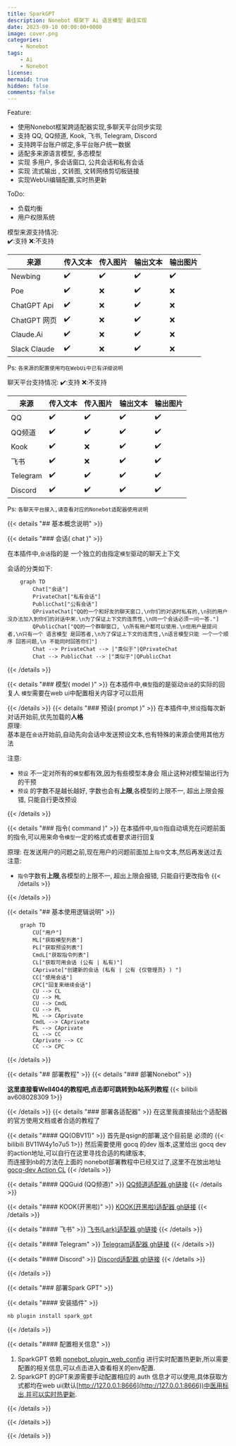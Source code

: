 ```yaml
---
title: SparkGPT
description: Nonebot 框架下 Ai 语言模型 最佳实现
date: 2023-09-10 00:00:00+0000
image: cover.png
categories:
    - Nonebot
tags:
    - Ai
    - Nonebot
license: 
mermaid: true
hidden: false
comments: false
---
```


Feature:  
- 使用Nonebot框架跨适配器实现,多聊天平台同步实现
- 支持 QQ, QQ频道, Kook, 飞书, Telegram, Discord
- 支持跨平台账户绑定,多平台账户统一数据
- 适配多来源语言模型, 多态模型
- 实现 多用户, 多会话窗口, 公共会话和私有会话
- 实现 流式输出 , 文转图, 文转网络剪切板链接 
- 实现WebUi编辑配置,实时热更新
  
ToDo:  
- 负载均衡
- 用户权限系统

模型来源支持情况:  
✔️:支持 ❌:不支持  

| 来源         | 传入文本 | 传入图片 | 输出文本 | 输出图片 |
| ------------ | -------- | -------- | -------- | -------- |
| Newbing      | ✔️        | ✔️        | ✔️        | ✔️        |
| Poe          | ✔️        | ❌        | ✔️        | ❌        |
| ChatGPT Api  | ✔️        | ❌        | ✔️        | ❌        |
| ChatGPT 网页 | ✔️        | ❌        | ✔️        | ❌        |
| Claude.Ai    | ✔️        | ❌        | ✔️        | ❌        |
| Slack Claude | ✔️        | ❌        | ✔️        | ❌        |
  
Ps: `各来源的配置使用均在WebUi中已有详细说明`

聊天平台支持情况:
✔️:支持 ❌:不支持  

| 来源     | 传入文本 | 传入图片 | 输出文本 | 输出图片 |
| -------- | -------- | -------- | -------- | -------- |
| QQ       | ✔️        | ✔️        | ✔️        | ✔️        |
| QQ频道   | ✔️        | ✔️        | ✔️        | ✔️        |
| Kook     | ✔️        | ❌        | ✔️        | ✔️        |
| 飞书     | ✔️        | ❌        | ✔️        | ✔️        |
| Telegram | ✔️        | ✔️        | ✔️        | ✔️        |
| Discord  | ✔️        | ✔️        | ✔️        | ✔️        |
  
Ps: `各聊天平台接入,请查看对应的Nonebot适配器使用说明`

{{< details "## 基本概念说明" >}}

{{< details "### 会话( chat )" >}}

在本插件中,`会话`指的是 一个独立的由指定`模型`驱动的聊天上下文  

会话的分类如下:  

```mermaid
    graph TD
        Chat["会话"]
        PrivateChat["私有会话"]
        PublicChat["公有会话"]
        QPrivateChat["QQ的一个和好友的聊天窗口,\n你们的对话时私有的,\n别的用户没办法加入到你们的对话中来.\n为了保证上下文的连贯性,\n同一个会话必须一问一答."]
        QPublicChat["QQ的一个群聊窗口, \n所有用户都可以使用.\n但用户是提问者,\n只有一个 语言模型 是回答者,\n为了保证上下文的连贯性,\n语言模型只能 一个一个顺序 回答问题,\n 不能同时回答你们"]
        Chat --> PrivateChat --> |"类似于"|QPrivateChat
        Chat --> PublicChat --> |"类似于"|QPublicChat
```
{{< /details >}}

<!-- 模型开始 -->

{{< details "### 模型( model )" >}}
在本插件中,`模型`指的是驱动`会话`的实际的回复人
`模型`需要在web ui中配置相关内容才可以启用

{{< /details >}}
{{< details "### 预设( prompt )" >}}
在本插件中,`预设`指每次新对话开始前,优先加载的**人格**  
原理:  
    基本是在`会话`开始前,自动先向会话中发送预设文本,也有特殊的来源会使用其他方法   

注意:
- `预设` 不一定对所有的`模型`都有效,因为有些模型本身会 阻止这种对模型输出行为的干预
- `预设` 的字数不是越长越好, 字数也会有**上限**,各模型的上限不一, 超出上限会报错, 只能自行更改预设

{{< /details >}}
<!-- 模型结束 -->
<!-- 指令开始 -->
{{< details "### 指令( command )" >}}
在本插件中,`指令`指自动填充在问题前面的指令,可以用来命令`模型`一定的格式或者要求进行回复

原理:
    在发送用户的问题之前,现在用户的问题前面加上`指令`文本,然后再发送过去
注意:
- `指令`字数有**上限**,各模型的上限不一, 超出上限会报错, 只能自行更改指令
{{< /details >}}
<!-- 指令结束 -->

{{< /details >}}


<!-- 基本使用逻辑开始 -->
{{< details "## 基本使用逻辑说明" >}}

```mermaid
    graph TD
        CU["用户"]
        ML["获取模型列表"]
        PL["获取预设列表"]
        CmdL["获取指令列表"]
        CL["获取可用会话 (公有 | 私有)"]
        CAprivate["创建新的会话 (私有 | 公有 {仅管理员} ) "]
        CC["使用会话"]
        CPC["回复来继续会话"]
        CU --> CL
        CU --> ML
        CU --> CmdL
        CU --> PL
        ML --> CAprivate
        CmdL --> CAprivate
        PL --> CAprivate
        CL --> CC
        CAprivate --> CC
        CC --> CPC
```

{{< /details >}}
<!-- 基本使用逻辑结束 -->


{{< details "## 部署教程" >}}
{{< details "### 部署Nonebot" >}}

**这里直接看Well404的教程吧,点击即可跳转到b站系列教程**
{{< bilibili av608028309 1>}}


{{< /details >}}
{{< details "### 部署各适配器" >}}
在这里我直接贴出个适配器的官方使用文档或者合适的教程了

{{< details "#### QQ(OBV11)" >}}
首先是qsign的部署,这个目前是 必须的
{{< bilibili BV11W4y1o7u5 1>}}
然后需要使用 gocq 的dev 版本,这里给出 gocq dev的action地址,可以自行在这里寻找合适的构建版本,  
而连接到nb的方法在上面的 nonebot部署教程中已经又过了,这里不在放出地址  
[gocq-dev Action CL](https://github.com/Mrs4s/go-cqhttp/actions/workflows/ci.yml)
{{< /details >}}

{{< details "#### QQGuid (QQ频道)" >}}
[QQ频道适配器 gh链接](https://github.com/nonebot/adapter-qqguild)
{{< /details >}}

{{< details "#### KOOK(开黑啦)" >}}
[KOOK(开黑啦)适配器 gh链接](https://github.com/Tian-que/nonebot-adapter-kaiheila)
{{< /details >}}

{{< details "#### 飞书" >}}
[飞书(Lark)适配器 gh链接](https://feishu.adapters.nonebot.dev/docs/guide/installation)
{{< /details >}}

{{< details "#### Telegram" >}}
[Telegram适配器 gh链接](https://github.com/nonebot/adapter-telegram)
{{< /details >}}

{{< details "#### Discord" >}}
[Discord适配器 gh链接](https://github.com/nonebot/adapter-discord)
{{< /details >}}


{{< /details >}}

{{< details "### 部署Spark GPT" >}}

{{< details "#### 安装插件" >}}
```bash
nb plugin install spark_gpt
```
{{< /details >}}

{{< details "#### 配置相关信息" >}}


1. SparkGPT 依赖 [nonebot_plugin_web_config](https://github.com/canxin121/nonebot_plugin_web_config) 进行实时配置热更新,所以需要配置的相关信息,可以点击进入查看相关的env配置.
2. SparkGPT 的GPT来源需要手动配置相应的 auth 信息才可以使用,具体获取方式都均在web ui(默认[http://127.0.0.1:8666](http://127.0.0.1:8666))中医用标出,并可以实时热更新.


{{< /details >}}


{{< /details >}}

{{< /details >}}
